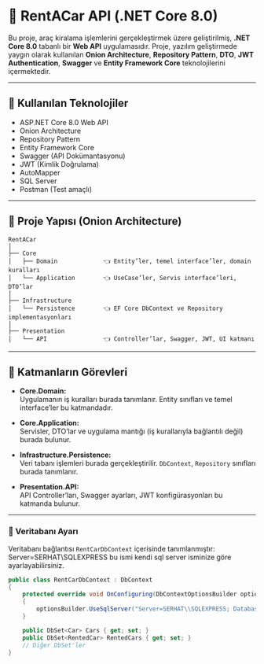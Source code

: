
# 🚗 RentACar API (.NET Core 8.0)

Bu proje, araç kiralama işlemlerini gerçekleştirmek üzere geliştirilmiş, **.NET Core 8.0** tabanlı bir **Web API** uygulamasıdır. Proje, yazılım geliştirmede yaygın olarak kullanılan **Onion Architecture**, **Repository Pattern**, **DTO**, **JWT Authentication**, **Swagger** ve **Entity Framework Core** teknolojilerini içermektedir.

---

## 🚀 Kullanılan Teknolojiler

- ASP.NET Core 8.0 Web API
- Onion Architecture
- Repository Pattern
- Entity Framework Core
- Swagger (API Dokümantasyonu)
- JWT (Kimlik Doğrulama)
- AutoMapper
- SQL Server
- Postman (Test amaçlı)

----

## 📁 Proje Yapısı (Onion Architecture)

```
RentACar
│
├── Core
│   ├── Domain             👈 Entity’ler, temel interface’ler, domain kuralları
│   └── Application        👈 UseCase’ler, Servis interface’leri, DTO’lar
│
├── Infrastructure
│   └── Persistence        👈 EF Core DbContext ve Repository implementasyonları
│
├── Presentation
│   └── API                👈 Controller’lar, Swagger, JWT, UI katmanı
```

---

## 🧩 Katmanların Görevleri

- **Core.Domain:**  
  Uygulamanın iş kuralları burada tanımlanır. Entity sınıfları ve temel interface’ler bu katmandadır.

- **Core.Application:**  
  Servisler, DTO’lar ve uygulama mantığı (iş kurallarıyla bağlantılı değil) burada bulunur.

- **Infrastructure.Persistence:**  
  Veri tabanı işlemleri burada gerçekleştirilir. `DbContext`, `Repository` sınıfları burada tanımlanır.

- **Presentation.API:**  
  API Controller’ları, Swagger ayarları, JWT konfigürasyonları bu katmanda bulunur.

---

### 💾 Veritabanı Ayarı

Veritabanı bağlantısı `RentCarDbContext` içerisinde tanımlanmıştır:
Server=SERHAT\\SQLEXPRESS bu ismi kendi sql server isminize göre ayarlayabilirsiniz.
```csharp
public class RentCarDbContext : DbContext
{
    protected override void OnConfiguring(DbContextOptionsBuilder optionsBuilder)
    {
        optionsBuilder.UseSqlServer("Server=SERHAT\\SQLEXPRESS; Database=RentedCarDb; Trusted_Connection=True; TrustServerCertificate=True;");
    }

    public DbSet<Car> Cars { get; set; }
    public DbSet<RentedCar> RentedCars { get; set; }
    // Diğer DbSet'ler
}
```
